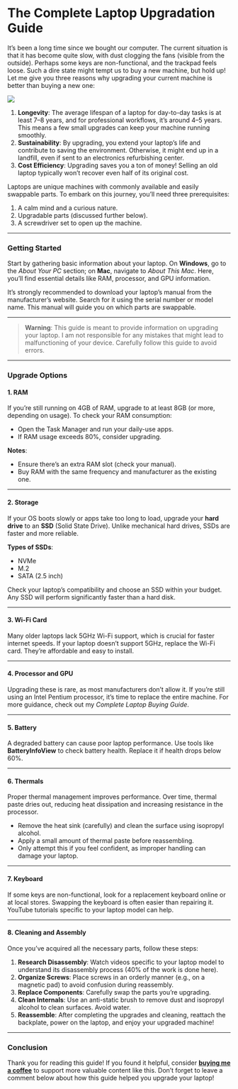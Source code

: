 # The Complete Laptop Upgradation Guide

It’s been a long time since we bought our computer. The current situation is that it has become quite slow, with dust clogging the fans (visible from the outside). Perhaps some keys are non-functional, and the trackpad feels loose. Such a dire state might tempt us to buy a new machine, but hold up! Let me give you three reasons why upgrading your current machine is better than buying a new one:

![](https://static.wixstatic.com/media/nsplsh_2e6410c524b64df9bdaff9e4ac3044a8~mv2.jpg/v1/fill/w_925,h_616,al_c,q_85,usm_0.66_1.00_0.01,enc_auto/nsplsh_2e6410c524b64df9bdaff9e4ac3044a8~mv2.jpg)

1. **Longevity**: The average lifespan of a laptop for day-to-day tasks is at least 7–8 years, and for professional workflows, it’s around 4–5 years. This means a few small upgrades can keep your machine running smoothly.  
2. **Sustainability**: By upgrading, you extend your laptop’s life and contribute to saving the environment. Otherwise, it might end up in a landfill, even if sent to an electronics refurbishing center.  
3. **Cost Efficiency**: Upgrading saves you a ton of money! Selling an old laptop typically won’t recover even half of its original cost.  

Laptops are unique machines with commonly available and easily swappable parts. To embark on this journey, you’ll need three prerequisites:

1. A calm mind and a curious nature.  
2. Upgradable parts (discussed further below).  
3. A screwdriver set to open up the machine.  

---

### Getting Started

Start by gathering basic information about your laptop. On **Windows**, go to the *About Your PC* section; on **Mac**, navigate to *About This Mac*. Here, you’ll find essential details like RAM, processor, and GPU information.  

It’s strongly recommended to download your laptop’s manual from the manufacturer’s website. Search for it using the serial number or model name. This manual will guide you on which parts are swappable.  

---

> **Warning**: This guide is meant to provide information on upgrading your laptop. I am not responsible for any mistakes that might lead to malfunctioning of your device. Carefully follow this guide to avoid errors.  

---

### Upgrade Options

#### 1. RAM
If you’re still running on 4GB of RAM, upgrade to at least 8GB (or more, depending on usage). To check your RAM consumption:
- Open the Task Manager and run your daily-use apps.  
- If RAM usage exceeds 80%, consider upgrading.  

**Notes**:  
- Ensure there’s an extra RAM slot (check your manual).  
- Buy RAM with the same frequency and manufacturer as the existing one.  

---

#### 2. Storage
If your OS boots slowly or apps take too long to load, upgrade your **hard drive** to an **SSD** (Solid State Drive). Unlike mechanical hard drives, SSDs are faster and more reliable.  

**Types of SSDs**:  
- NVMe  
- M.2  
- SATA (2.5 inch)  

Check your laptop’s compatibility and choose an SSD within your budget. Any SSD will perform significantly faster than a hard disk.  

---

#### 3. Wi-Fi Card
Many older laptops lack 5GHz Wi-Fi support, which is crucial for faster internet speeds. If your laptop doesn’t support 5GHz, replace the Wi-Fi card. They’re affordable and easy to install.  

---

#### 4. Processor and GPU
Upgrading these is rare, as most manufacturers don’t allow it. If you’re still using an Intel Pentium processor, it’s time to replace the entire machine. For more guidance, check out my *Complete Laptop Buying Guide*.  

---

#### 5. Battery
A degraded battery can cause poor laptop performance. Use tools like **BatteryInfoView** to check battery health. Replace it if health drops below 60%.  

---

#### 6. Thermals
Proper thermal management improves performance. Over time, thermal paste dries out, reducing heat dissipation and increasing resistance in the processor.  

- Remove the heat sink (carefully) and clean the surface using isopropyl alcohol.  
- Apply a small amount of thermal paste before reassembling.  
- Only attempt this if you feel confident, as improper handling can damage your laptop.  

---

#### 7. Keyboard
If some keys are non-functional, look for a replacement keyboard online or at local stores. Swapping the keyboard is often easier than repairing it. YouTube tutorials specific to your laptop model can help.  

---

#### 8. Cleaning and Assembly
Once you’ve acquired all the necessary parts, follow these steps:

1. **Research Disassembly**: Watch videos specific to your laptop model to understand its disassembly process (40% of the work is done here).  
2. **Organize Screws**: Place screws in an orderly manner (e.g., on a magnetic pad) to avoid confusion during reassembly.  
3. **Replace Components**: Carefully swap the parts you’re upgrading.  
4. **Clean Internals**: Use an anti-static brush to remove dust and isopropyl alcohol to clean surfaces. Avoid water.  
5. **Reassemble**: After completing the upgrades and cleaning, reattach the backplate, power on the laptop, and enjoy your upgraded machine!  

---

### Conclusion

Thank you for reading this guide! If you found it helpful, consider **[buying me a coffee](#)** to support more valuable content like this. Don’t forget to leave a comment below about how this guide helped you upgrade your laptop!  